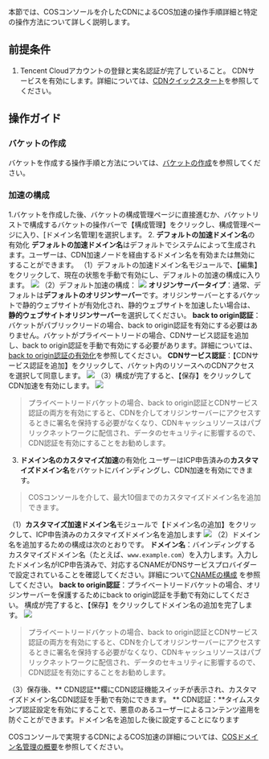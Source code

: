 本節では、COSコンソールを介したCDNによるCOS加速の操作手順詳細と特定の操作方法について詳しく説明します。

## 前提条件
1. Tencent Cloudアカウントの登録と実名認証が完了していること。
CDNサービスを有効にします。詳細については、[CDNクイックスタート](https://intl.cloud.tencent.com/document/product/228/32978)を参照してください。

## 操作ガイド

### バケットの作成
バケットを作成する操作手順と方法については、[バケットの作成](https://intl.cloud.tencent.com/document/product/436/13309)を参照してください。

### 加速の構成
1.バケットを作成した後、バケットの構成管理ページに直接進むか、バケットリストで構成するバケットの操作バーで【構成管理】をクリックし、構成管理ページに入り、[ドメイン名管理]を選択します。
2. **デフォルトの加速ドメイン名**の有効化
**デフォルトの加速ドメイン名**はデフォルトでシステムによって生成されます。ユーザーは、CDN加速ノードを経由するドメイン名を有効または無効にすることができます。
（1）デフォルトの加速ドメイン名モジュールで、【編集】をクリックして、現在の状態を手動で有効にし、デフォルトの加速の構成に入ります。
![](https://main.qcloudimg.com/raw/260fde070f4b2f999c0d9d09bec13d55.png)
（2）デフォルト加速の構成：
![](https://main.qcloudimg.com/raw/2b72c25d2bf11f0c53a2e8286fcecf07.png)
**オリジンサーバータイプ**：通常、デフォルトは**デフォルトのオリジンサーバー**です。オリジンサーバーとするバケットで静的ウェブサイトが有効化され、静的ウェブサイトを加速したい場合は、**静的ウェブサイトオリジンサーバー**を選択してください。
**back to origin認証**：バケットがパブリックリードの場合、back to origin認証を有効にする必要はありません。バケットがプライベートリードの場合、CDNサービス認証を追加し、back to origin認証を手動で有効にする必要があります。詳細については、[back to origin認証の有効化](https://intl.cloud.tencent.com/document/product/436/31505)を参照してください。
**CDNサービス認証**：【CDNサービス認証を追加】をクリックして、バケット内のリソースへのCDNアクセスを選択して同意します。
![](https://main.qcloudimg.com/raw/41e745800445225d042ef82c6febcc19.png)
（3）構成が完了すると、【保存】をクリックしてCDN加速を有効にします。
![](https://main.qcloudimg.com/raw/5ffc31cb49410b4685316e75860c9385.png)

>プライベートリードバケットの場合、back to origin認証とCDNサービス認証の両方を有効にすると、CDNを介してオリジンサーバーにアクセスするときに署名を保持する必要がなくなり、CDNキャッシュリソースはパブリックネットワークに配信され、データのセキュリティに影響するので、CDN認証を有効にすることをお勧めします。
>
3. **ドメイン名のカスタマイズ加速**の有効化
ユーザーはICP申告済みの**カスタマイズドメイン名**をバケットにバインディングし、CDN加速を有効にできます。
>COSコンソールを介して、最大10個までのカスタマイズドメイン名を追加できます。
>
（1）**カスタマイズ加速ドメイン名**モジュールで【ドメイン名の追加】をクリックして、ICP申告済みのカスタマイズドメイン名を追加します
![](https://main.qcloudimg.com/raw/eda34cc24d82cebf109e3507a2ae142f.png)
（2）ドメイン名を追加するための構成は次のとおりです。
**ドメイン名**：バインディングするカスタマイズドメイン名（たとえば、`www.example.com`）を入力します。入力したドメイン名がICP申告済みで、対応するCNAMEがDNSサービスプロバイダーで設定されていることを確認してください。詳細について[CNAMEの構成](https://intl.cloud.tencent.com/document/product/228/3121) を参照してください。
**back to origin認証**：プライベートリードバケットの場合、オリジンサーバーを保護するためにback to origin認証を手動で有効にしてください。
構成が完了すると、【保存】をクリックしてドメイン名の追加を完了します。
![](https://main.qcloudimg.com/raw/e21189d91929209ded554581d267a505.png)
>プライベートリードバケットの場合、back to origin認証とCDNサービス認証の両方を有効にすると、CDNを介してオリジンサーバーにアクセスするときに署名を保持する必要がなくなり、CDNキャッシュリソースはパブリックネットワークに配信され、データのセキュリティに影響するので、CDN認証を有効にすることをお勧めします。
>
（3）保存後、** CDN認証**欄にCDN認証機能スイッチが表示され、カスタマイズドメイン名CDN認証を手動で有効にできます。
** CDN認証：**タイムスタンプ認証設定を有効にすることで、悪意のあるユーザーによるコンテンツ盗用を防ぐことができます。ドメイン名を追加した後に設定することになります

COSコンソールで実現するCDNによるCOS加速の詳細については、[COSドメイン名管理の概要](https://intl.cloud.tencent.com/document/product/436/18424)を参照してください。
